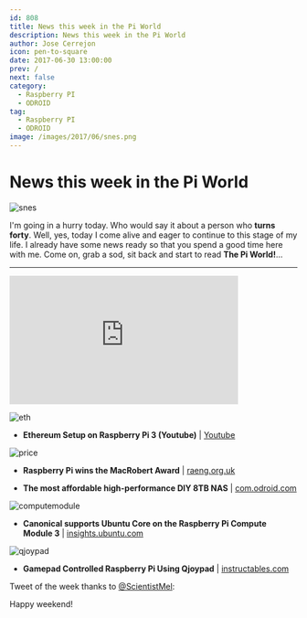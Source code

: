 ```yaml
---
id: 808
title: News this week in the Pi World
description: News this week in the Pi World
author: Jose Cerrejon
icon: pen-to-square
date: 2017-06-30 13:00:00
prev: /
next: false
category:
  - Raspberry PI
  - ODROID
tag:
  - Raspberry PI
  - ODROID
image: /images/2017/06/snes.png
---
```


# News this week in the Pi World

![snes](/images/2017/06/snes.png)

I'm going in a hurry today. Who would say it about a person who **turns forty**. Well, yes, today I come alive and eager to continue to this stage of my life. I already have some news ready so that you spend a good time here with me. Come on, grab a sod, sit back and start to read **The Pi World!**...

- - -
<iframe width="400" height="225" src="https://www.youtube.com/embed/z3jaUfLbvCo?rel=0" frameborder="0" allowfullscreen></iframe>

![eth](/images/2017/06/eth.png)

* **Ethereum Setup on Raspberry Pi 3 (Youtube)** | [Youtube](https://www.youtube.com/watch?v=hFWfr78T22U)

![price](/images/2017/06/price.png)

* **Raspberry Pi wins the MacRobert Award** | [raeng.org.uk](http://www.raeng.org.uk/grants-and-prizes/prizes-and-medals/awards/the-macrobert-award)

* **The most affordable high-performance DIY 8TB NAS** | [com.odroid.com](http://com.odroid.com/sigong/blog/blog_list.php?bid=185)

![computemodule](/images/2017/06/computemodule.png)

* **Canonical supports Ubuntu Core on the Raspberry Pi Compute Module 3**  | [insights.ubuntu.com](https://insights.ubuntu.com/2017/06/27/canonical-supports-ubuntu-core-on-the-raspberry-pi-compute-module/)

![qjoypad](/images/2017/06/qjoypad.png)

* **Gamepad Controlled Raspberry Pi Using Qjoypad** | [instructables.com](http://www.instructables.com/id/Gamepad-Controlled-Raspberry-Pi-Using-Qjoypad/)

Tweet of the week thanks to [@ScientistMel](https://twitter.com/ScientistMel):




Happy weekend!
